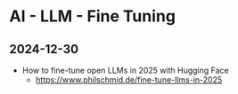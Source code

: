# AI - LLM - Fine Tuning

## 2024-12-30

- How to fine-tune open LLMs in 2025 with Hugging Face
  - https://www.philschmid.de/fine-tune-llms-in-2025

